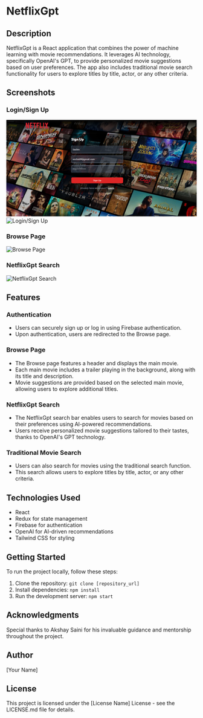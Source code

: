 # NetflixGpt

## Description

NetflixGpt is a React application that combines the power of machine learning with movie recommendations. It leverages AI technology, specifically OpenAI's GPT, to provide personalized movie suggestions based on user preferences. The app also includes traditional movie search functionality for users to explore titles by title, actor, or any other criteria.

## Screenshots

<!-- Add screenshots or GIFs of your UI here -->

### Login/Sign Up
![Sign Up](/images/Signup.png)
![Login/Sign Up](/path/to/login_signup.png)


### Browse Page
![Browse Page](/path/to/browse_page.png)

### NetflixGpt Search
![NetflixGpt Search](/path/to/netflixgpt_search.png)

## Features

### Authentication
- Users can securely sign up or log in using Firebase authentication.
- Upon authentication, users are redirected to the Browse page.

### Browse Page
- The Browse page features a header and displays the main movie.
- Each main movie includes a trailer playing in the background, along with its title and description.
- Movie suggestions are provided based on the selected main movie, allowing users to explore additional titles.

### NetflixGpt Search
- The NetflixGpt search bar enables users to search for movies based on their preferences using AI-powered recommendations.
- Users receive personalized movie suggestions tailored to their tastes, thanks to OpenAI's GPT technology.

### Traditional Movie Search
- Users can also search for movies using the traditional search function.
- This search allows users to explore titles by title, actor, or any other criteria.

## Technologies Used
- React
- Redux for state management
- Firebase for authentication
- OpenAI for AI-driven recommendations
- Tailwind CSS for styling

## Getting Started
To run the project locally, follow these steps:

1. Clone the repository: `git clone [repository_url]`
2. Install dependencies: `npm install`
3. Run the development server: `npm start`

## Acknowledgments
Special thanks to Akshay Saini for his invaluable guidance and mentorship throughout the project.

## Author
[Your Name]

## License
This project is licensed under the [License Name] License - see the LICENSE.md file for details.
